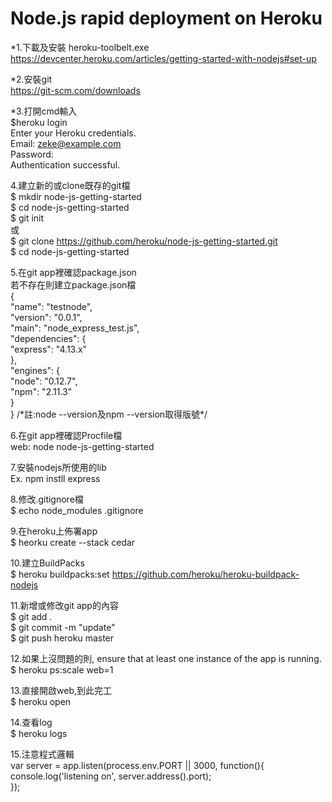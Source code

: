 Node.js rapid deployment on Heroku
=================================  
*1.下載及安裝 heroku-toolbelt.exe    
    https://devcenter.heroku.com/articles/getting-started-with-nodejs#set-up  
    
*2.安裝git  
    https://git-scm.com/downloads  
    
*3.打開cmd輸入  
    $heroku login  
    Enter your Heroku credentials.  
    Email: zeke@example.com  
    Password:  
    Authentication successful.  
    
4.建立新的或clone既存的git檔  
  $ mkdir node-js-getting-started  
  $ cd node-js-getting-started  
  $ git init  
  或  
  $ git clone https://github.com/heroku/node-js-getting-started.git  
  $ cd node-js-getting-started  
    
5.在git app裡確認package.json  
  若不存在則建立package.json檔  
	{  
	"name": "testnode",  
	"version": "0.0.1",  
	"main": "node_express_test.js",  
	"dependencies": {  
		"express": "4.13.x"  
		},  
	"engines": {  
		"node": "0.12.7",  
		"npm": "2.11.3"  
		}  
	}
  /\*註:node --version及npm --version取得版號\*/  
    
6.在git app裡確認Procfile檔  
  web: node node-js-getting-started  
    
7.安裝nodejs所使用的lib  
  Ex. npm instll express  
    
8.修改.gitignore檔  
  $ echo node_modules  .gitignore  
    
9.在heroku上佈署app  
  $ heorku create --stack cedar  
    
10.建立BuildPacks  
  $ heroku buildpacks:set https://github.com/heroku/heroku-buildpack-nodejs  
    
11.新增或修改git app的內容  
  $ git add .  
  $ git commit -m "update"  
  $ git push heroku master  
    
12.如果上沒問題的則, ensure that at least one instance of the app is running.  
  $ heroku ps:scale web=1  
    
13.直接開啟web,到此完工  
  $ heroku open  
    
14.查看log  
  $ heroku logs  
    
15.注意程式邏輯  
	var server = app.listen(process.env.PORT || 3000, function(){  
		console.log('listening on', server.address().port);  
	}); 
  
